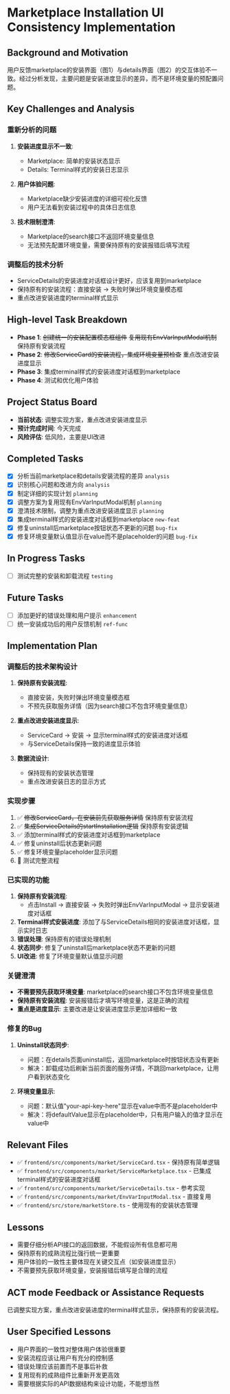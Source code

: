 # Marketplace Installation UI Consistency Implementation

## Background and Motivation

用户反馈marketplace的安装界面（图1）与details界面（图2）的交互体验不一致。经过分析发现，主要问题是安装进度显示的差异，而不是环境变量的预配置问题。

## Key Challenges and Analysis

### 重新分析的问题
1. **安装进度显示不一致**: 
   - Marketplace: 简单的安装状态显示
   - Details: Terminal样式的安装日志显示

2. **用户体验问题**:
   - Marketplace缺少安装进度的详细可视化反馈
   - 用户无法看到安装过程中的具体日志信息

3. **技术限制澄清**:
   - Marketplace的search接口不返回环境变量信息
   - 无法预先配置环境变量，需要保持原有的安装报错后填写流程

### 调整后的技术分析
- ServiceDetails的安装进度对话框设计更好，应该复用到marketplace
- 保持原有的安装流程：直接安装 → 失败时弹出环境变量模态框
- 重点改进安装进度的terminal样式显示

## High-level Task Breakdown

- **Phase 1**: ~~创建统一的安装配置模态框组件~~ ~~复用现有EnvVarInputModal机制~~ 保持原有安装流程
- **Phase 2**: ~~修改ServiceCard的安装流程，集成环境变量预检查~~ 重点改进安装进度显示
- **Phase 3**: 集成terminal样式的安装进度对话框到marketplace
- **Phase 4**: 测试和优化用户体验

## Project Status Board

- **当前状态**: 调整实现方案，重点改进安装进度显示
- **预计完成时间**: 今天完成
- **风险评估**: 低风险，主要是UI改进

## Completed Tasks

- [x] 分析当前marketplace和details安装流程的差异 `analysis`
- [x] 识别核心问题和改进方向 `analysis`
- [x] 制定详细的实现计划 `planning`
- [x] 调整方案为复用现有EnvVarInputModal机制 `planning`
- [x] 澄清技术限制，调整为重点改进安装进度显示 `planning`
- [x] 集成terminal样式的安装进度对话框到marketplace `new-feat`
- [x] 修复uninstall后marketplace按钮状态不更新的问题 `bug-fix`
- [x] 修复环境变量默认值显示在value而不是placeholder的问题 `bug-fix`

## In Progress Tasks

- [ ] 测试完整的安装和卸载流程 `testing`

## Future Tasks

- [ ] 添加更好的错误处理和用户提示 `enhancement`
- [ ] 统一安装成功后的用户反馈机制 `ref-func`

## Implementation Plan

### 调整后的技术架构设计

1. **保持原有安装流程**:
   - 直接安装，失败时弹出环境变量模态框
   - 不预先获取服务详情（因为search接口不包含环境变量信息）

2. **重点改进安装进度显示**:
   - ServiceCard → 安装 → 显示terminal样式的安装进度对话框
   - 与ServiceDetails保持一致的进度显示体验

3. **数据流设计**:
   - 保持现有的安装状态管理
   - 重点改进安装日志的显示方式

### 实现步骤

1. ✅ ~~修改ServiceCard，在安装前先获取服务详情~~ 保持原有安装流程
2. ✅ ~~集成ServiceDetails的startInstallation逻辑~~ 保持原有安装逻辑
3. ✅ 添加terminal样式的安装进度对话框到marketplace
4. ✅ 修复uninstall后状态更新问题
5. ✅ 修复环境变量placeholder显示问题
6. 🔄 测试完整流程

### 已实现的功能

1. **保持原有安装流程**: 
   - 点击Install → 直接安装 → 失败时弹出EnvVarInputModal → 显示安装进度对话框
2. **Terminal样式安装进度**: 添加了与ServiceDetails相同的安装进度对话框，显示实时日志
3. **错误处理**: 保持原有的错误处理机制
4. **状态同步**: 修复了uninstall后marketplace状态不更新的问题
5. **UI改进**: 修复了环境变量默认值显示问题

### 关键澄清

- **不需要预先获取环境变量**: marketplace的search接口不包含环境变量信息
- **保持原有安装流程**: 安装报错后才填写环境变量，这是正确的流程
- **重点是进度显示**: 主要改进是让安装进度显示更加详细和一致

### 修复的Bug

1. **Uninstall状态同步**: 
   - 问题：在details页面uninstall后，返回marketplace时按钮状态没有更新
   - 解决：卸载成功后刷新当前页面的服务详情，不跳回marketplace，让用户看到状态变化

2. **环境变量显示**: 
   - 问题：默认值"your-api-key-here"显示在value中而不是placeholder中
   - 解决：将defaultValue显示在placeholder中，只有用户输入的值才显示在value中

## Relevant Files

- ✅ `frontend/src/components/market/ServiceCard.tsx` - 保持原有简单逻辑
- ✅ `frontend/src/components/market/ServiceMarketplace.tsx` - 已集成terminal样式的安装进度对话框
- ✅ `frontend/src/components/market/ServiceDetails.tsx` - 参考实现
- ✅ `frontend/src/components/market/EnvVarInputModal.tsx` - 直接复用
- ✅ `frontend/src/store/marketStore.ts` - 使用现有的安装状态管理

## Lessons

- 需要仔细分析API接口的返回数据，不能假设所有信息都可用
- 保持原有的成熟流程比强行统一更重要
- 用户体验的一致性主要体现在关键交互点（如安装进度显示）
- 不需要预先获取环境变量，安装报错后填写是合理的流程

## ACT mode Feedback or Assistance Requests

已调整实现方案，重点改进安装进度的terminal样式显示，保持原有的安装流程。

## User Specified Lessons

- 用户界面的一致性对整体用户体验很重要
- 安装流程应该让用户有充分的控制感
- 错误处理应该前置而不是事后补救
- 复用现有的成熟组件比重新开发更高效
- 需要根据实际的API数据结构来设计功能，不能想当然 